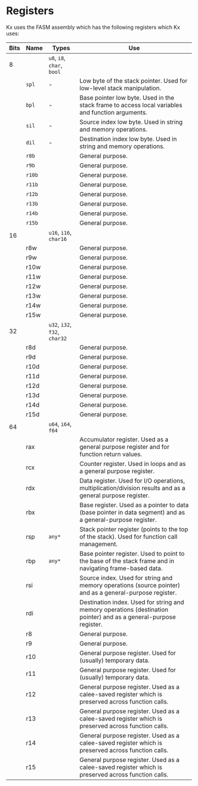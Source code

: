 # Registers

Kx uses the FASM assembly which has the following registers which Kx uses:

| Bits | Name   | Types                         | Use                                                                                                               |
| ---- | ------ | ----------------------------- | ----------------------------------------------------------------------------------------------------------------- |
| 8    |        | `u8`, `i8`, `char`, `bool`    |                                                                                                                   |
|      | `spl`  | -                             | Low byte of the stack pointer. Used for low-level stack manipulation.                                             |
|      | `bpl`  | -                             | Base pointer low byte. Used in the stack frame to access local variables and function arguments.                  |
|      | `sil`  | -                             | Source index low byte. Used in string and memory operations.                                                      |
|      | `dil`  | -                             | Destination index low byte. Used in string and memory operations.                                                 |
|      | `r8b`  |                               | General purpose.                                                                                                  |
|      | `r9b`  |                               | General purpose.                                                                                                  |
|      | `r10b` |                               | General purpose.                                                                                                  |
|      | `r11b` |                               | General purpose.                                                                                                  |
|      | `r12b` |                               | General purpose.                                                                                                  |
|      | `r13b` |                               | General purpose.                                                                                                  |
|      | `r14b` |                               | General purpose.                                                                                                  |
|      | `r15b` |                               | General purpose.                                                                                                  |
| 16   |        | `u16`, `i16`, `char16`        |                                                                                                                   |
|      | r8w    |                               | General purpose.                                                                                                  |
|      | r9w    |                               | General purpose.                                                                                                  |
|      | r10w   |                               | General purpose.                                                                                                  |
|      | r11w   |                               | General purpose.                                                                                                  |
|      | r12w   |                               | General purpose.                                                                                                  |
|      | r13w   |                               | General purpose.                                                                                                  |
|      | r14w   |                               | General purpose.                                                                                                  |
|      | r15w   |                               | General purpose.                                                                                                  |
| 32   |        | `u32`, `i32`, `f32`, `char32` |                                                                                                                   |
|      | r8d    |                               | General purpose.                                                                                                  |
|      | r9d    |                               | General purpose.                                                                                                  |
|      | r10d   |                               | General purpose.                                                                                                  |
|      | r11d   |                               | General purpose.                                                                                                  |
|      | r12d   |                               | General purpose.                                                                                                  |
|      | r13d   |                               | General purpose.                                                                                                  |
|      | r14d   |                               | General purpose.                                                                                                  |
|      | r15d   |                               | General purpose.                                                                                                  |
| 64   |        | `u64`, `i64`, `f64`           |                                                                                                                   |
|      | rax    |                               | Accumulator register. Used as a general purpose register and for function return values.                          |
|      | rcx    |                               | Counter register. Used in loops and as a general purpose register.                                                |
|      | rdx    |                               | Data register. Used for I/O operations, multiplication/division results and as a general purpose register.        |
|      | rbx    |                               | Base register. Used as a pointer to data (base pointer in data segment) and as a general-purpose register.        |
|      | rsp    | `any*`                        | Stack pointer register (points to the top of the stack). Used for function call management.                       |
|      | rbp    | `any*`                        | Base pointer register. Used to point to the base of the stack frame and in navigating frame-based data.           |
|      | rsi    |                               | Source index. Used for string and memory operations (source pointer) and as a general-purpose register.           |
|      | rdi    |                               | Destination index. Used for string and memory operations (destination pointer) and as a general-purpose register. |
|      | r8     |                               | General purpose.                                                                                                  |
|      | r9     |                               | General purpose.                                                                                                  |
|      | r10    |                               | General purpose register. Used for (usually) temporary data.                                                      |
|      | r11    |                               | General purpose register. Used for (usually) temporary data.                                                      |
|      | r12    |                               | General purpose register. Used as a calee-saved register which is preserved across function calls.                |
|      | r13    |                               | General purpose register. Used as a calee-saved register which is preserved across function calls.                |
|      | r14    |                               | General purpose register. Used as a calee-saved register which is preserved across function calls.                |
|      | r15    |                               | General purpose register. Used as a calee-saved register which is preserved across function calls.                |
